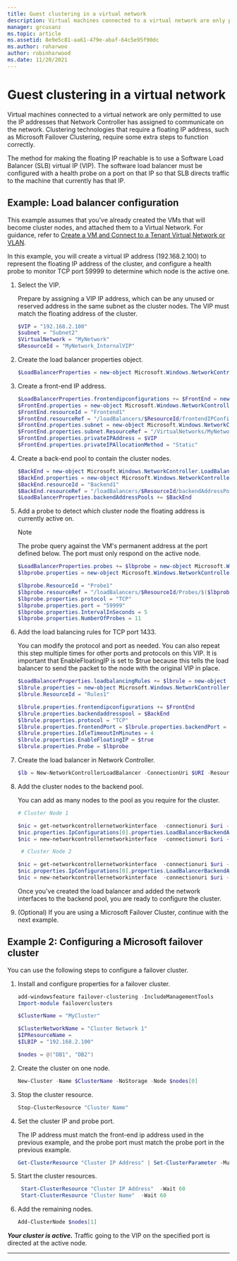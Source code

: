 ```yaml
---
title: Guest clustering in a virtual network
description: Virtual machines connected to a virtual network are only permitted to use the IP addresses that Network Controller has assigned to communicate on the network.  Clustering technologies that require a floating IP address, such as Microsoft Failover Clustering, require some extra steps to function correctly.
manager: grcusanz
ms.topic: article
ms.assetid: 8e9e5c81-aa61-479e-abaf-64c5e95f90dc
ms.author: roharwoo
author: robinharwood
ms.date: 11/20/2021
---
```


# Guest clustering in a virtual network

Virtual machines connected to a virtual network are only permitted to use the IP addresses that Network Controller has assigned to communicate on the network. Clustering technologies that require a floating IP address, such as Microsoft Failover Clustering, require some extra steps to function correctly.

The method for making the floating IP reachable is to use a Software Load Balancer \(SLB\) virtual IP \(VIP\).  The software load balancer must be configured with a health probe on a port on that IP so that SLB directs traffic to the machine that currently has that IP.


## Example: Load balancer configuration

This example assumes that you've already created the VMs that will become cluster nodes, and attached them to a Virtual Network. For guidance, refer to [Create a VM and Connect to a Tenant Virtual Network or VLAN](./create-a-tenant-vm.md).

In this example, you will create a virtual IP address (192.168.2.100) to represent the floating IP address of the cluster, and configure a health probe to monitor TCP port 59999 to determine which node is the active one.

1. Select the VIP.<p>Prepare by assigning a VIP IP address, which can be any unused or reserved address in the same subnet as the cluster nodes.  The VIP must match the floating address of the cluster.

   ```PowerShell
   $VIP = "192.168.2.100"
   $subnet = "Subnet2"
   $VirtualNetwork = "MyNetwork"
   $ResourceId = "MyNetwork_InternalVIP"
   ```

2. Create the load balancer properties object.

   ```PowerShell
   $LoadBalancerProperties = new-object Microsoft.Windows.NetworkController.LoadBalancerProperties
   ```

3. Create a front\-end IP address.

   ```PowerShell
   $LoadBalancerProperties.frontendipconfigurations += $FrontEnd = new-object Microsoft.Windows.NetworkController.LoadBalancerFrontendIpConfiguration
   $FrontEnd.properties = new-object Microsoft.Windows.NetworkController.LoadBalancerFrontendIpConfigurationProperties
   $FrontEnd.resourceId = "Frontend1"
   $FrontEnd.resourceRef = "/loadBalancers/$ResourceId/frontendIPConfigurations/$($FrontEnd.resourceId)"
   $FrontEnd.properties.subnet = new-object Microsoft.Windows.NetworkController.Subnet
   $FrontEnd.properties.subnet.ResourceRef = "/VirtualNetworks/MyNetwork/Subnets/Subnet2"
   $FrontEnd.properties.privateIPAddress = $VIP
   $FrontEnd.properties.privateIPAllocationMethod = "Static"
   ```

4. Create a back\-end pool to contain the cluster nodes.

   ```PowerShell
   $BackEnd = new-object Microsoft.Windows.NetworkController.LoadBalancerBackendAddressPool
   $BackEnd.properties = new-object Microsoft.Windows.NetworkController.LoadBalancerBackendAddressPoolProperties
   $BackEnd.resourceId = "Backend1"
   $BackEnd.resourceRef = "/loadBalancers/$ResourceId/backendAddressPools/$($BackEnd.resourceId)"
   $LoadBalancerProperties.backendAddressPools += $BackEnd
   ```

5. Add a probe to detect which cluster node the floating address is currently active on.

   >[!NOTE]
   >The probe query against the VM's permanent address at the port defined below.  The port must only respond on the active node.

   ```PowerShell
   $LoadBalancerProperties.probes += $lbprobe = new-object Microsoft.Windows.NetworkController.LoadBalancerProbe
   $lbprobe.properties = new-object Microsoft.Windows.NetworkController.LoadBalancerProbeProperties

   $lbprobe.ResourceId = "Probe1"
   $lbprobe.resourceRef = "/loadBalancers/$ResourceId/Probes/$($lbprobe.resourceId)"
   $lbprobe.properties.protocol = "TCP"
   $lbprobe.properties.port = "59999"
   $lbprobe.properties.IntervalInSeconds = 5
   $lbprobe.properties.NumberOfProbes = 11
   ```

6. Add the load balancing rules for TCP port 1433.<p>You can modify the protocol and port as needed.  You can also repeat this step multiple times for other ports and protocols on this VIP. It is important that EnableFloatingIP is set to $true because this tells the load balancer to send the packet to the node with the original VIP in place.

   ```PowerShell
   $LoadBalancerProperties.loadbalancingRules += $lbrule = new-object Microsoft.Windows.NetworkController.LoadBalancingRule
   $lbrule.properties = new-object Microsoft.Windows.NetworkController.LoadBalancingRuleProperties
   $lbrule.ResourceId = "Rules1"

   $lbrule.properties.frontendipconfigurations += $FrontEnd
   $lbrule.properties.backendaddresspool = $BackEnd
   $lbrule.properties.protocol = "TCP"
   $lbrule.properties.frontendPort = $lbrule.properties.backendPort = 1433
   $lbrule.properties.IdleTimeoutInMinutes = 4
   $lbrule.properties.EnableFloatingIP = $true
   $lbrule.properties.Probe = $lbprobe
   ```

7. Create the load balancer in Network Controller.

   ```PowerShell
   $lb = New-NetworkControllerLoadBalancer -ConnectionUri $URI -ResourceId $ResourceId -Properties $LoadBalancerProperties -Force
   ```

8. Add the cluster nodes to the backend pool.<p>You can add as many nodes to the pool as you require for the cluster.

   ```PowerShell
   # Cluster Node 1

   $nic = get-networkcontrollernetworkinterface  -connectionuri $uri -resourceid "ClusterNode1_Network-Adapter"
   $nic.properties.IpConfigurations[0].properties.LoadBalancerBackendAddressPools += $lb.properties.backendaddresspools[0]
   $nic = new-networkcontrollernetworkinterface  -connectionuri $uri -resourceid $nic.resourceid -properties $nic.properties -force

    # Cluster Node 2

   $nic = get-networkcontrollernetworkinterface  -connectionuri $uri -resourceid "ClusterNode2_Network-Adapter"
   $nic.properties.IpConfigurations[0].properties.LoadBalancerBackendAddressPools += $lb.properties.backendaddresspools[0]
   $nic = new-networkcontrollernetworkinterface  -connectionuri $uri -resourceid $nic.resourceid -properties $nic.properties -force
   ```

   Once you've created the load balancer and added the network interfaces to the backend pool, you are ready to configure the cluster.

9. (Optional) If you are using a Microsoft Failover Cluster, continue with the next example.

## Example 2: Configuring a Microsoft failover cluster

You can use the following steps to configure a failover cluster.

1. Install and configure properties for a failover cluster.

   ```PowerShell
   add-windowsfeature failover-clustering -IncludeManagementTools
   Import-module failoverclusters

   $ClusterName = "MyCluster"

   $ClusterNetworkName = "Cluster Network 1"
   $IPResourceName =
   $ILBIP = "192.168.2.100"

   $nodes = @("DB1", "DB2")
   ```

2. Create the cluster on one node.

   ```PowerShell
   New-Cluster -Name $ClusterName -NoStorage -Node $nodes[0]
   ```

3. Stop the cluster resource.

   ```PowerShell
   Stop-ClusterResource "Cluster Name" 
   ```

4. Set the cluster IP and probe port.<p>The IP address must match the front-end ip address used in the previous example, and the probe port must match the probe port in the previous example.

   ```PowerShell
   Get-ClusterResource "Cluster IP Address" | Set-ClusterParameter -Multiple @{"Address"="$ILBIP";"ProbePort"="59999";"SubnetMask"="255.255.255.255";"Network"="$ClusterNetworkName";"EnableDhcp"=0}
   ```

5. Start the cluster resources.

   ```PowerShell
    Start-ClusterResource "Cluster IP Address"  -Wait 60 
    Start-ClusterResource "Cluster Name"  -Wait 60 
   ```

6. Add the remaining nodes.

   ```PowerShell
   Add-ClusterNode $nodes[1]
   ```

_**Your cluster is active.**_ Traffic going to the VIP on the specified port is directed at the active node.

---
